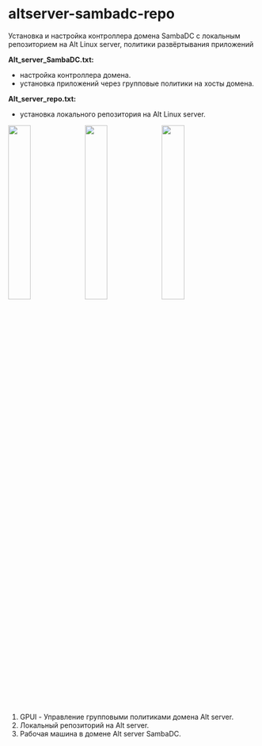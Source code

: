# altserver-sambadc-repo
Установка и настройка контроллера домена SambaDC с локальным репозиторием на Alt Linux server, политики развёртывания приложений

**Alt_server_SambaDC.txt:**
- настройка контроллера домена.
- установка приложений через групповые политики на хосты домена.

**Alt_server_repo.txt:**
- установка локального репозитория на Alt Linux server.


<img src="https://github.com/cloaksocks/altserver-sambadc-repo/assets/157986562/f1ec6004-044f-48be-b1e4-d05043dce4be" width="30%"></img>
<img src="https://github.com/cloaksocks/altserver-sambadc-repo/assets/157986562/83c33ced-4d39-42fb-ab13-27fea582f1b6" width="30%"></img>
<img src="https://github.com/cloaksocks/altserver-sambadc-repo/assets/157986562/469b981a-f105-4377-b79f-c399dfce312f" width="30%"></img> 
1. GPUI - Управление групповыми политиками домена Alt server.
2. Локальный репозиторий на Alt server.
3. Рабочая машина в домене Alt server SambaDC.
